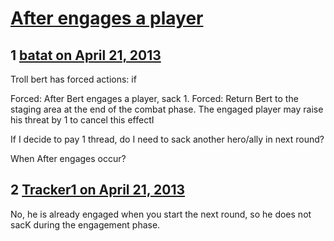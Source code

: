 # [After engages a player](https://community.fantasyflightgames.com/topic/82682-after-engages-a-player/)

## 1 [batat on April 21, 2013](https://community.fantasyflightgames.com/topic/82682-after-engages-a-player/?do=findComment&comment=787191)

Troll bert has forced actions: if

Forced: After Bert engages a player, sack 1.
Forced: Return Bert to the staging area at the end of the combat phase. The engaged player may raise his threat by 1 to cancel this effectI

If I decide to pay 1 thread, do I need to sack another hero/ally in next round?

When After engages occur?

## 2 [Tracker1 on April 21, 2013](https://community.fantasyflightgames.com/topic/82682-after-engages-a-player/?do=findComment&comment=787220)

No, he is already engaged when you start the next round, so he does not sacK during the engagement phase.

